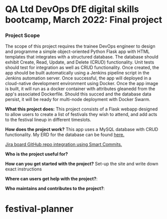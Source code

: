 # QA Ltd DevOps DfE digital skills bootcamp, March 2022: Final project

<h3>Project Scope</h3>
The scope of this project requires the trainee DevOps engineer to design and programme a simple object-oriented Python Flask app with HTML templates that integrates with a structured database. The database should exhibit Create, Read, Update, and Delete (CRUD) functionality. Unit tests should test for integration as well as CRUD functionality. Once created, the app should be built automatically using a Jenkins pipeline script in the Jenkins automation server. Once successful, the app will deployed in a cloud-native development environment using Docker. Once the app image is built, it will run as a docker container with attributes gleanedd from the app's associated Dockerfile. Should this succed and the database data persist, it will be ready for multi-node deployment with Docker Swarm.

<p> <strong>What this project does:</strong> This project consists of a Flask webapp designed to allow users to create a list of festivals they wish to attend, and add acts to the festival lineup in different timeslots.</p>
<p></p>


<strong>How does the project work?</strong> This app uses a MySQL database with CRUD functionality. My ERD for the database can be found <a href="https://drive.google.com/file/d/1AAGMHl3QwkLKCghRbad20MXuhN5mQizZ/view?usp=sharing">here.</a> 

<p><a href="https://rebekah-akingbala.atlassian.net/jira/software/projects/QBAFA/code">Jira board GitHub repo integration using Smart Commits.</a></p>

<strong>Who is the project useful for?</strong> 

<strong>How can you get started with the project?</strong>  Set-up the site and write down exact instructions

<strong>Where can users get help with the project?</strong>:

<strong>Who maintains and contributes to the project?</strong>:
# festival-planner
